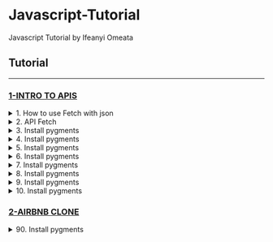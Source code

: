# Javascript-Tutorial
Javascript Tutorial by Ifeanyi Omeata

## Tutorial

---

### [1-INTRO TO APIS](#)

<details>
  <summary>1. How to use Fetch with json</summary>

```Javascript
fetch('http://example.com/movies.json')
  .then((response) => response.json())
  .then((data) => console.log(data));
```

```Javascript
var myRequest = new Request('products.json');//GET
var myRequest = new Request('products.json', {method: "post"});//POST

fetch(myRequest)
  .then(response => response.json())
  .then(data => {
    console.log(data);
  })
  .catch(console.error);
```

</details>

<details>
  <summary>2. API Fetch</summary>

index.js:

```Javascript
fetch("https://dog.ceo/api/breeds/image/random")
    .then(response => response.json())
    .then(data => {
        console.log(data)
        document.getElementById("image-container").innerHTML = `
            <img src="${data.message}" />
        `
    })
```

```Javascript
fetch("https://apis.scrimba.com/bored/api/activity")
    .then(response => response.json())
    .then(data => {
        console.log(data)
        document.getElementById("activity-name").textContent = data.activity
    })
```

```Javascript
document.getElementById("get-activity").addEventListener("click", function() {
  fetch("https://apis.scrimba.com/bored/api/activity")
    .then(response => response.json())
    .then(data => {
      document.getElementById("activity").textContent = data.activity
    })
})

```

</details>

<details>
  <summary>3. Install pygments</summary>

components/Card.js:

```Javascript


```

```Javascript


```

```Javascript


```

</details>

<details>
  <summary>4. Install pygments</summary>

components/Card.js:

```Javascript


```

```Javascript


```

```Javascript


```

</details>

<details>
  <summary>5. Install pygments</summary>

components/Card.js:

```Javascript


```

```Javascript


```

```Javascript


```

</details>

<details>
  <summary>6. Install pygments</summary>

components/Card.js:

```Javascript


```

```Javascript


```

```Javascript


```

</details>

<details>
  <summary>7. Install pygments</summary>

components/Card.js:

```Javascript


```

```Javascript


```

```Javascript


```

</details>

<details>
  <summary>8. Install pygments</summary>

components/Card.js:

```Javascript


```

```Javascript


```

```Javascript


```

</details>

<details>
  <summary>9. Install pygments</summary>

components/Card.js:

```Javascript


```

```Javascript


```

```Javascript


```

</details>

<details>
  <summary>10. Install pygments</summary>

components/Card.js:

```Javascript


```

```Javascript


```

```Javascript


```

</details>

### [2-AIRBNB CLONE](#)

<details>
  <summary>90. Install pygments</summary>

components/Card.js:

```Javascript


```

```Javascript


```

```Javascript


```

</details>
